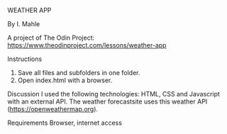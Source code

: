 WEATHER APP

By I. Mahle

A project of The Odin Project: https://www.theodinproject.com/lessons/weather-app

Instructions

1. Save all files and subfolders in one folder.
2. Open index.html with a browser.

Discussion
I used the following technologies: HTML, CSS and Javascript with an external API.
The weather forecastsite uses this weather API (https://openweathermap.org).

Requirements
Browser, internet access
